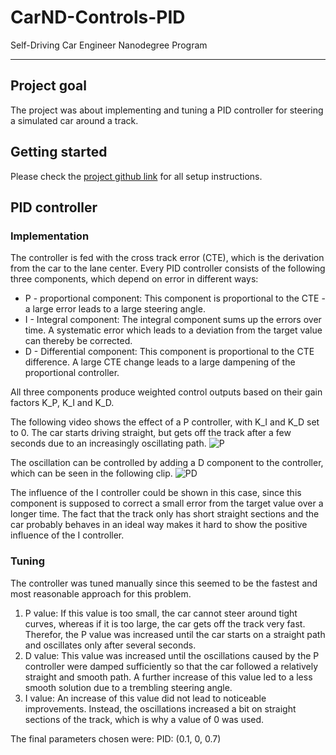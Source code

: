 # CarND-Controls-PID
Self-Driving Car Engineer Nanodegree Program

---

## Project goal

The project was about implementing and tuning a PID controller for steering a simulated car around a track. 


## Getting started

Please check the [project github link](https://github.com/udacity/CarND-PID-Control-Project) for all setup instructions.


## PID controller

### Implementation

The controller is fed with the cross track error (CTE), which is the derivation from the car to the lane center. Every PID controller consists of the following three components, which depend on error in different ways:

* P - proportional component:
	This component is proportional to the CTE - a large error leads to a large steering angle.
* I - Integral component:
	The integral component sums up the errors over time. A systematic error which leads to a deviation from the target value can thereby be corrected.
* D - Differential component:
	This component is proportional to the CTE difference. A large CTE change leads to a large dampening of the proportional controller.

All three components produce weighted control outputs based on their gain factors K_P, K_I and K_D.

The following video shows the effect of a P controller, with K_I and K_D set to 0. The car starts driving straight, but gets off the track after a few seconds due to an increasingly oscillating path.
![P](./gifs/P_01.gif)

The oscillation can be controlled by adding a D component to the controller, which can be seen in the following clip.
![PD](./gifs/PD_01_07.gif)

The influence of the I controller could be shown in this case, since this component is supposed to correct a small error from the target value over a longer time. The fact that the track only has short straight sections and the car probably behaves in an ideal way makes it hard to show the positive influence of the I controller.


### Tuning

The controller was tuned manually since this seemed to be the fastest and most reasonable approach for this problem. 

1. P value:
	If this value is too small, the car cannot steer around tight curves, whereas if it is too large, the car gets off the track very fast. Therefor, the P value was increased until the car starts on a straight path and oscillates only after several seconds.
2. D value:
	This value was increased until the oscillations caused by the P controller were damped sufficiently so that the car followed a relatively straight and smooth path. A further increase of this value led to a less smooth solution due to a trembling steering angle.
3. I value:
	An increase of this value did not lead to noticeable improvements. Instead, the oscillations increased a bit on straight sections of the track, which is why a value of 0 was used.

The final parameters chosen were:
PID: (0.1, 0, 0.7)